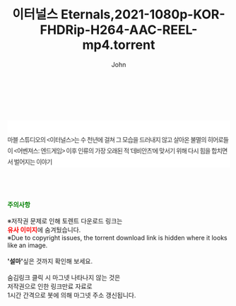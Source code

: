 ﻿---
layout: post
title:  "이터널스 Eternals,2021-1080p-KOR-FHDRip-H264-AAC-REEL-mp4.torrent"
author: John
categories: [ 영화 ]
tags: [  ]
image:  
description: "이터널스 Eternals,2021-1080p-KOR-FHDRip-H264-AAC-REEL-mp4 torrent 정보 공유"
toc: true
toc_sticky: true
---

<br>
<div class="view-img">
<a class="view_image" href="https://torrentmobile60.com/bbs/view_image.php?fn=%2Fdata%2Ffile%2Fmovie%2F1742003963_vet9PuDS_52300b94c28fa3d6861f038ee30e0ffde89738cd.jpg" target="_blank"><img alt="" class="img-tag" content="https://torrentmobile60.com/data/file/movie/1742003963_vet9PuDS_52300b94c28fa3d6861f038ee30e0ffde89738cd.jpg" itemprop="image" src="https://torrentmobile60.com/data/file/movie/1742003963_vet9PuDS_52300b94c28fa3d6861f038ee30e0ffde89738cd.jpg"/></a><a class="view_image" href="https://torrentmobile60.com/bbs/view_image.php?fn=%2Fdata%2Ffile%2Fmovie%2F1742003963_friyR4hU_f2769623e0ecdc6f0777690bb8b81b987eacba05.jpg" target="_blank"><img alt="" class="img-tag" content="https://torrentmobile60.com/data/file/movie/1742003963_friyR4hU_f2769623e0ecdc6f0777690bb8b81b987eacba05.jpg" itemprop="image" src="https://torrentmobile60.com/data/file/movie/1742003963_friyR4hU_f2769623e0ecdc6f0777690bb8b81b987eacba05.jpg"/></a></div><div class="view-content" itemprop="description">
<p><br/></p><div class="title_area" style="margin:0px 0px 9px;padding:0px;list-style:none;font-size:12px;font-family:'나눔고딕', NanumGothic, '돋움', Dotum, Helvetica, 'AppleSDGothicNeo-Medium', AppleGothic, sans-serif;height:30px;float:none;background-color:rgb(255,255,255);"><h4 class="h_story" style="margin:5px 10px 0px 0px;padding:0px;list-style:none;font-size:12px;font-family:'돋움', sans-serif;height:18px;width:49px;background:url(&quot;https://ssl.pstatic.net/static/movie/2020/10/h_tx_sp5.png&quot;) no-repeat 0px -17px;float:left;"><strong class="blind" style="margin:0px;padding:0px;list-style:none;font-size:0px;font-family:inherit;color:inherit;width:1px;height:1px;line-height:0;">줄거리</strong></h4></div><p class="con_tx" style="margin-top:-7px;margin-bottom:-6px;list-style:none;font-size:14px;font-family:'나눔고딕', NanumGothic, '돋움', Dotum, Helvetica, 'AppleSDGothicNeo-Medium', AppleGothic, sans-serif;color:rgb(51,51,51);background-image:url(&quot;https://ssl.pstatic.net/static/movie/2014/01/blank.gif&quot;);letter-spacing:-1px;line-height:25px;background-color:rgb(255,255,255);">마블 스튜디오의 &lt;이터널스&gt;는 수 천년에 걸쳐 그 모습을 드러내지 않고 살아온 불멸의 히어로들이 &lt;어벤져스: 엔드게임&gt; 이후 인류의 가장 오래된 적 '데비안츠'에 맞서기 위해 다시 힘을 합치면서 벌어지는 이야기</p> </div>
    
<br><br><br>
<p data-ke-size="size16"><b><span style="color: green;">주의사항</span></b><br /><br />※저작권 문제로 인해 토렌트 다운로드 링크는<br /><b><span style="color: red;">유사 이미지</span></b>에 숨겨뒀습니다.<br />※Due to copyright issues, the torrent download link is hidden where it looks like an image.<br /><br /><b>'설마'</b>싶은 것까지 확인해 보세요.<br /><br />숨김링크 클릭 시 마그넷 나타나지 않는 것은<br />저작권으로 인한 링크만료 자료로<br />1시간 간격으로 봇에 의해 마그넷 주소 갱신됩니다.</p>
